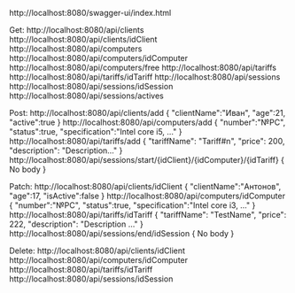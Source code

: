 http://localhost:8080/swagger-ui/index.html

Get:
http://localhost:8080/api/clients
http://localhost:8080/api/clients/idClient
http://localhost:8080/api/computers
http://localhost:8080/api/computers/idComputer
http://localhost:8080/api/computers/free
http://localhost:8080/api/tariffs
http://localhost:8080/api/tariffs/idTariff
http://localhost:8080/api/sessions
http://localhost:8080/api/sessions/idSession
http://localhost:8080/api/sessions/actives

Post:
http://localhost:8080/api/clients/add
{
    "clientName":"Иван",
    "age":21,
    "active":true
}
http://localhost:8080/api/computers/add
{
    "number":"№PC",
    "status":true,
    "specification":"Intel core i5, …"
}
http://localhost:8080/api/tariffs/add
{
    "tariffName": "Tariff#n",
    "price": 200,
    "description": "Description…"
}
http://localhost:8080/api/sessions/start/{idClient}/{idComputer}/{idTariff}
{
No body
}

Patch:
http://localhost:8080/api/clients/idClient
{
    "clientName":"Антонов",
    "age":17,
    "isActive":false
}
http://localhost:8080/api/computers/idComputer
{
    "number":"№PC",
    "status":true,
    "specification":"Intel core i3, …"
}
http://localhost:8080/api/tariffs/idTariff
{
    "tariffName": "TestName",
    "price": 222,
    "description": "Description …"
}
http://localhost:8080/api/sessions/end/idSession
{
No body
}

Delete:
http://localhost:8080/api/clients/idClient
http://localhost:8080/api/computers/idComputer
http://localhost:8080/api/tariffs/idTariff
http://localhost:8080/api/sessions/idSession
